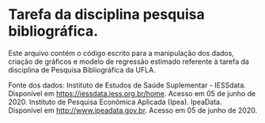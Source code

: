 # Tarefa da disciplina pesquisa bibliográfica.

Este arquivo contém o código escrito para a manipulação dos dados, criação de gráficos e modelo de regressão estimado referente à tarefa da disciplina de Pesquisa Bibliográfica da UFLA.

Fonte dos dados:
Instituto de Estudos de Saúde Suplementar - IESSdata. Disponível em <https://iessdata.iess.org.br/home>. Acesso em 05 de junho de 2020.
Instituto de Pesquisa Econômica Aplicada (Ipea). IpeaData. Disponível em <http://www.ipeadata.gov.br>. Acesso em 05 de junho de 2020.
